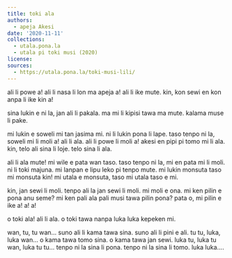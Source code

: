 ```yaml
---
title: toki ala
authors:
  - apeja Akesi
date: '2020-11-11'
collections:
  - utala.pona.la
  - utala pi toki musi (2020)
license:
sources:
  - https://utala.pona.la/toki-musi-lili/
---
```


ali li powe a! ali li nasa li lon ma apeja a! ali li ike mute. kin, kon sewi en kon anpa li ike kin a!

sina lukin e ni la, jan ali li pakala. ma mi li kipisi tawa ma mute. kalama muse li pake.

mi lukin e soweli mi tan jasima mi. ni li lukin pona li lape. taso tenpo ni la, soweli mi li moli a! ali li ala. ali li powe li moli a! akesi en pipi pi tomo mi li ala. kin, telo ali sina li loje. telo sina li ala.

ali li ala mute! mi wile e pata wan taso. taso tenpo ni la, mi en pata mi li moli. ni li toki majuna. mi lanpan e lipu leko pi tenpo mute. mi lukin monsuta taso mi monsuta kin! mi utala e monsuta, taso mi utala taso e mi.

kin, jan sewi li moli. tenpo ali la jan sewi li moli. mi moli e ona. mi ken pilin e pona anu seme? mi ken pali ala pali musi tawa pilin pona? pata o, mi pilin e ike a! a! a!

o toki ala! ali li ala. o toki tawa nanpa luka luka kepeken mi.

wan, tu, tu wan… suno ali li kama tawa sina. suno ali li pini e ali. tu tu, luka, luka wan… o kama tawa tomo sina. o kama tawa jan sewi. luka tu, luka tu wan, luka tu tu… tenpo ni la sina li pona. tenpo ni la sina li tomo. luka luka….
